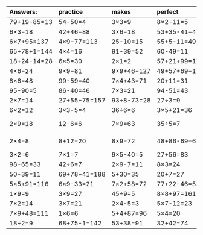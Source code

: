 | Answers: | practice | makes | perfect | ! |
| :--- | :--- | :--- | :--- | :--- |
| 79+19-85=13 | 54-50=4 | 3×3=9 | 8×2-11=5 | 43-26=17 | 
| 6×3=18 | 42+46=88 | 3×6=18 | 53+35-41=47 | 24-17=7 | 
| 6×7+95=137 | 4×9+77=113 | 25-10=15 | 55+5-11=49 | 8×5=40 | 
| 65+78+1=144 | 4×4=16 | 91-39=52 | 60-49=11 | 6×7=42 | 
| 18+24-14=28 | 6×5=30 | 2×1=2 | 57+21+99=177 | 9×2=18 | 
| 4×6=24 | 9×9=81 | 9×9+46=127 | 49+57+69=175 | 8+28=36 | 
| 8×6=48 | 99-59=40 | 7×4+43=71 | 20+11=31 | 44+1=45 | 
| 95-90=5 | 86-40=46 | 7×3=21 | 94-51=43 | 72-48=24 | 
| 2×7=14 | 27+55+75=157 | 93+8-73=28 | 27÷3=9 | 15÷5=3 | 
| 6×2=12 | 3×3-5=4 | 36÷6=6 | 3×5+21=36 | 3×3+15=24 | 
| 2×9=18 | 12-6=6 | 7×9=63 | 35÷5=7 | 58+49-8=99 | 
| 2×4=8 | 8+12=20 | 8×9=72 | 48+86-69=65 | 80+52-55=77 | 
| 3×2=6 | 7×1=7 | 9×5-40=5 | 27+56=83 | 2×6=12 | 
| 98-65=33 | 42÷6=7 | 2×9-7=11 | 8×3=24 | 1×1=1 | 
| 50-39=11 | 69+78+41=188 | 5+30=35 | 20+7=27 | 8×2=16 | 
| 5×5+91=116 | 6×9-33=21 | 7×2+58=72 | 77+22-46=53 | 5×3=15 | 
| 1×9=9 | 3×9=27 | 45÷9=5 | 8×8+97=161 | 9×8=72 | 
| 7×2=14 | 3×7=21 | 2×4-5=3 | 5×7-12=23 | 2×2=4 | 
| 7×9+48=111 | 1×6=6 | 5+4+87=96 | 5×4=20 | 4×9=36 | 
| 18÷2=9 | 68+75-1=142 | 53+38=91 | 32+42=74 | 6×6=36 | 

